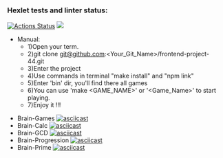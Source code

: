 ### Hexlet tests and linter status:
[![Actions Status](https://github.com/AndryushchenkoAnton/frontend-project-44/workflows/hexlet-check/badge.svg)](https://github.com/AndryushchenkoAnton/frontend-project-44/actions)
<a href="https://codeclimate.com/github/AndryushchenkoAnton/frontend-project-44/maintainability"><img src="https://api.codeclimate.com/v1/badges/f65de0db48c5c815e951/maintainability" /></a>
- Manual:
    - 1)Open  your term. 
    - 2)git clone git@github.com:<Your_Git_Name>/frontend-project-44.git
    - 3)Enter the project
    - 4)Use commands in terminal "make install" and "npm link"
    - 5)Enter 'bin' dir, you'll find there all games
    - 6)You can use 'make <GAME_NAME>' or '<Game_Name>' to start playing.
    - 7)Enjoy it !!!

+ Brain-Games
[![asciicast](https://asciinema.org/a/1sO82JGo3DBTtHGguvNh9Ly4D.svg)](https://asciinema.org/a/1sO82JGo3DBTtHGguvNh9Ly4D)
+ Brain-Calc
[![asciicast](https://asciinema.org/a/78Q0eO6Dm7pULg6nzLXQ1IsqN.svg)](https://asciinema.org/a/78Q0eO6Dm7pULg6nzLXQ1IsqN)
+ Brain-GCD
[![asciicast](https://asciinema.org/a/SHPtOpmy9GLiahb9g3L78VIJ4.svg)](https://asciinema.org/a/SHPtOpmy9GLiahb9g3L78VIJ4)
+ Brain-Progression
[![asciicast](https://asciinema.org/a/ThKj1CLcSaPvj34JSyqDR7XOH.svg)](https://asciinema.org/a/ThKj1CLcSaPvj34JSyqDR7XOH)
+ Brain-Prime
[![asciicast](https://asciinema.org/a/qx35SOgU5b167epoooy3kJBpI.svg)](https://asciinema.org/a/qx35SOgU5b167epoooy3kJBpI)

